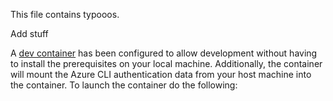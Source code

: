 This file contains typooos.

Add stuff

A [dev container](https://code.visualstudio.com/docs/devcontainers/containers) has been configured to allow development without having to install the prerequisites on your local machine. Additionally, the container will mount the Azure CLI authentication data from your host machine into the container. To launch the container do the following:
